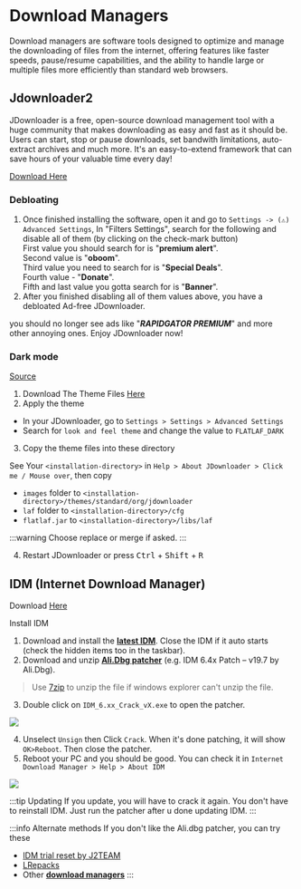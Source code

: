 # Download Managers

Download managers are software tools designed to optimize and manage the downloading of files from the internet, offering features like faster speeds, pause/resume capabilities, and the ability to handle large or multiple files more efficiently than standard web browsers.

## Jdownloader2

JDownloader is a free, open-source download management tool with a huge community that makes downloading as easy and fast as it should be. Users can start, stop or pause downloads, set bandwith limitations, auto-extract archives and much more. It's an easy-to-extend framework that can save hours of your valuable time every day! 

[Download Here](https://jdownloader.org/jdownloader2)

### Debloating
1. Once finished installing the software, open it and go to `Settings -> (⚠️) Advanced Settings`, In "Filters Settings", search for the following and disable all of them (by clicking on the check-mark button) <br>
First value you should search for is "**premium alert**".<br>
Second value is "**oboom**".<br>
Third value you need to search for is "**Special Deals**".<br>
Fourth value - "**Donate**".<br>
Fifth and last value you gotta search for is "**Banner**".<br>
2. After you finished disabling all of them values above, you have a debloated Ad-free JDownloader.<br>

you should no longer see ads like "***RAPIDGATOR PREMIUM***" and more other annoying ones. Enjoy JDownloader now!

### Dark mode
[Source](https://github.com/moktavizen/material-darker-jdownloader/) <br>

1. Download The Theme Files [Here](https://github.com/moktavizen/material-darker-jdownloader/archive/master.zip)
2. Apply the theme

- In your JDownloader, go to `Settings > Settings > Advanced Settings`
- Search for `look and feel theme` and change the value to `FLATLAF_DARK`

3. Copy the theme files into these directory

See Your `<installation-directory>` in `Help > About JDownloader > Click me / Mouse over`, then copy

- `images` folder to `<installation-directory>/themes/standard/org/jdownloader`
- `laf` folder to `<installation-directory>/cfg`
- `flatlaf.jar` to `<installation-directory>/libs/laf`

:::warning Choose replace or merge if asked.
:::

4. Restart JDownloader or press <kbd>Ctrl</kbd> + <kbd>Shift</kbd> + <kbd>R</kbd>

## IDM (Internet Download Manager)

Download [Here](https://www.internetdownloadmanager.com/download.html)

Install IDM


1. Download and install the [**latest IDM**](https://www.internetdownloadmanager.com/download.html). Close the IDM if it auto starts (check the hidden items too in the taskbar).
2. Download and unzip [**Ali.Dbg patcher**](https://cracksurl.com/internet-download-manager/) (e.g. IDM 6.4x Patch – v19.7 by Ali.Dbg).
>Use [7zip](https://www.7-zip.org/) to unzip the file if windows explorer can't unzip the file.
3. Double click on `IDM_6.xx_Crack_vX.exe` to open the patcher.

![](https://files.catbox.moe/4a67va.png)

4. Unselect `Unsign` then Click `Crack`. When it's done patching, it will show `OK>Reboot`. Then close the patcher.
5. Reboot your PC and you should be good. You can check it in `Internet Download Manager > Help > About IDM `

![](https://files.catbox.moe/pi4ei3.png)

:::tip Updating
If you update, you will have to crack it again. You don't have to reinstall IDM. Just run the patcher after u done updating IDM.
:::

:::info Alternate methods
If you don't like the Ali.dbg patcher, you can try these
- [IDM trial reset by J2TEAM](https://github.com/J2TEAM/idm-trial-reset)
- [LRepacks](https://lrepacks.net/repaki-programm-dlya-interneta/56-internet-download-manager-repack.html)
- Other [**download managers**](https://wotaku.moe/tools#downloader-1)
:::